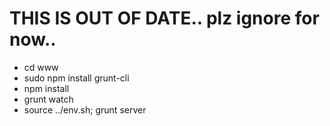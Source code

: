 # THIS IS OUT OF DATE.. plz ignore for now..


- cd www
- sudo npm install grunt-cli
- npm install
- grunt watch
- source ../env.sh; grunt server

